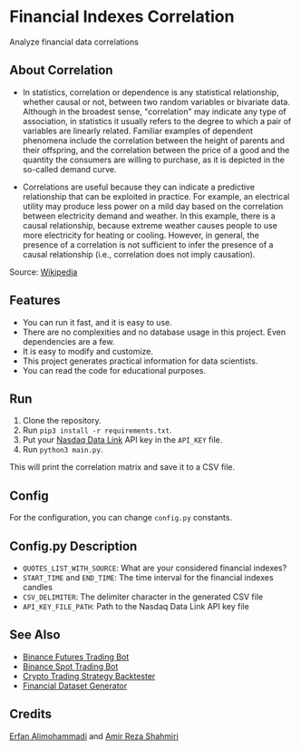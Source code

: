 # Financial Indexes Correlation
Analyze financial data correlations

## About Correlation

- In statistics, correlation or dependence is any statistical relationship, whether causal or not, between two random variables or bivariate data. Although in the broadest sense, "correlation" may indicate any type of association, in statistics it usually refers to the degree to which a pair of variables are linearly related. Familiar examples of dependent phenomena include the correlation between the height of parents and their offspring, and the correlation between the price of a good and the quantity the consumers are willing to purchase, as it is depicted in the so-called demand curve.

- Correlations are useful because they can indicate a predictive relationship that can be exploited in practice. For example, an electrical utility may produce less power on a mild day based on the correlation between electricity demand and weather. In this example, there is a causal relationship, because extreme weather causes people to use more electricity for heating or cooling. However, in general, the presence of a correlation is not sufficient to infer the presence of a causal relationship (i.e., correlation does not imply causation).

Source: [Wikipedia](https://en.wikipedia.org/wiki/Correlation)

## Features

- You can run it fast, and it is easy to use.
- There are no complexities and no database usage in this project. Even dependencies are a few.
- It is easy to modify and customize.
- This project generates practical information for data scientists.
- You can read the code for educational purposes.

## Run

1. Clone the repository.
2. Run `pip3 install -r requirements.txt`.
3. Put your [Nasdaq Data Link](https://data.nasdaq.com/) API key in the `API_KEY` file.
4. Run `python3 main.py`.

This will print the correlation matrix and save it to a CSV file.

## Config

For the configuration, you can change `config.py` constants.

## Config.py Description

- `QUOTES_LIST_WITH_SOURCE`: What are your considered financial indexes?
- `START_TIME` and `END_TIME`: The time interval for the financial indexes candles
- `CSV_DELIMITER`: The delimiter character in the generated CSV file
- `API_KEY_FILE_PATH`: Path to the Nasdaq Data Link API key file

## See Also

- [Binance Futures Trading Bot](https://github.com/erfaniaa/binance-futures-trading-bot)
- [Binance Spot Trading Bot](https://github.com/smzerehpoush/binance-spot-trading-bot)
- [Crypto Trading Strategy Backtester](https://github.com/Erfaniaa/crypto-trading-strategy-backtester)
- [Financial Dataset Generator](https://github.com/Erfaniaa/financial-dataset-generator)

## Credits

[Erfan Alimohammadi](https://github.com/Erfaniaa) and [Amir Reza Shahmiri](https://github.com/Amirrezashahmiri)
